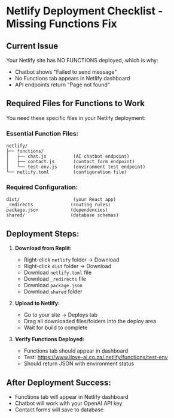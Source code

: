 # Netlify Deployment Checklist - Missing Functions Fix

## Current Issue
Your Netlify site has NO FUNCTIONS deployed, which is why:
- Chatbot shows "Failed to send message" 
- No Functions tab appears in Netlify dashboard
- API endpoints return "Page not found"

## Required Files for Functions to Work
You need these specific files in your Netlify deployment:

### Essential Function Files:
```
netlify/
├── functions/
│   ├── chat.js          (AI chatbot endpoint)
│   ├── contact.js       (contact form endpoint) 
│   └── test-env.js      (environment test endpoint)
└── netlify.toml         (configuration file)
```

### Required Configuration:
```
dist/                    (your React app)
_redirects              (routing rules)
package.json            (dependencies)
shared/                 (database schemas)
```

## Deployment Steps:

1. **Download from Replit:**
   - Right-click `netlify` folder → Download
   - Right-click `dist` folder → Download  
   - Download `netlify.toml` file
   - Download `_redirects` file
   - Download `package.json`
   - Download `shared` folder

2. **Upload to Netlify:**
   - Go to your site → Deploys tab
   - Drag all downloaded files/folders into the deploy area
   - Wait for build to complete

3. **Verify Functions Deployed:**
   - Functions tab should appear in dashboard
   - Test: https://www.ilove-ai.co.za/.netlify/functions/test-env
   - Should return JSON with environment status

## After Deployment Success:
- Functions tab will appear in Netlify dashboard
- Chatbot will work with your OpenAI API key
- Contact forms will save to database